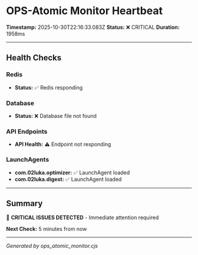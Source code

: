 # OPS-Atomic Monitor Heartbeat

**Timestamp:** 2025-10-30T22:16:33.083Z
**Status:** ❌ CRITICAL
**Duration:** 1958ms

---

## Health Checks

### Redis

- **Status:** ✅ Redis responding

### Database

- **Status:** ❌ Database file not found

### API Endpoints

- **API Health:** ⚠️ Endpoint not responding

### LaunchAgents

- **com.02luka.optimizer:** ✅ LaunchAgent loaded
- **com.02luka.digest:** ✅ LaunchAgent loaded

---

## Summary

🔴 **CRITICAL ISSUES DETECTED** - Immediate attention required

**Next Check:** 5 minutes from now

---

*Generated by ops_atomic_monitor.cjs*
